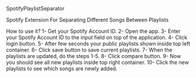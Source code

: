 SpotifyPlaylistSeparator

Spotify Extension For Separating Different Songs Between Playlists

How to use it?
1- Get your Spotify Account ID.
2- Open the app.
3- Enter your Spotify Account ID to the input field on top of the application.
4- Click login button.
5- After few seconds your public playlists shown inside top left container.
6- Click save button to save current playlists.
7- When the playlists are updated, do the steps 1-5.
8- Click compare button.
9- Now you should see all new playlists inside top right container.
10- Click the new playlists to see which songs are newly added. 
